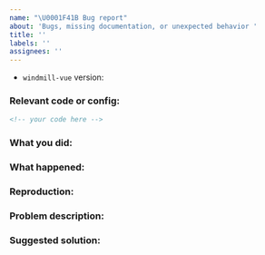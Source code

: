 ```yaml
---
name: "\U0001F41B Bug report"
about: 'Bugs, missing documentation, or unexpected behavior '
title: ''
labels: ''
assignees: ''
---
```


<!--

* Please fill out this template with all the relevant information so we can
  understand what's going on and fix the issue. We appreciate bugs filed and PRs
  submitted!

* Please make sure that you are familiar with and follow the Code of Conduct for
  this project (found in the CODE_OF_CONDUCT.md file).

-->

- `windmill-vue` version:

### Relevant code or config:

```html
<!-- your code here -->
```

<!--
If this is an issue with documentation, please file an issue on the docs repo:
https://github.com/docs/docs
-->

### What you did:

<!-- What you were doing -->

### What happened:

<!-- Please provide the full error message/screenshots/anything -->

### Reproduction:

<!--
If possible, please create a repository that reproduces the issue with the
minimal amount of code possible

Or if you can, try to reproduce the issue in a Codesandbox or CodePen
-->

### Problem description:

<!-- Please describe why the current behavior is a problem -->

### Suggested solution:

<!--
It's ok if you don't have a suggested solution, but it really helps if you could
do a little digging to come up with some suggestion of how to improve things.
-->
